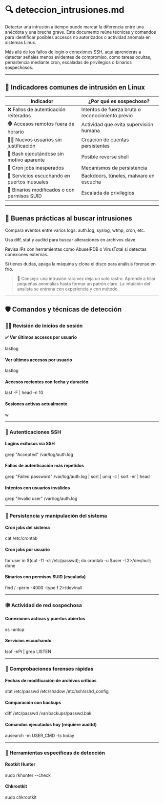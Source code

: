 # 🔍 deteccion_intrusiones.md

Detectar una intrusión a tiempo puede marcar la diferencia entre una anécdota y una brecha grave. Este documento reúne técnicas y comandos para identificar posibles accesos no autorizados o actividad anómala en sistemas Linux.

Más allá de los fallos de login o conexiones SSH, aquí aprenderás a detectar señales menos evidentes de compromiso, como tareas ocultas, persistencia mediante cron, escaladas de privilegios o binarios sospechosos.

---

## 🧩 Indicadores comunes de intrusión en Linux

| Indicador | ¿Por qué es sospechoso? |
|----------|--------------------------|
| ❌ Fallos de autenticación reiterados | Intentos de fuerza bruta o reconocimiento previo |
| 🕵️ Accesos remotos fuera de horario | Actividad que evita supervisión humana |
| 🧑‍💻 Nuevos usuarios sin justificación | Creación de cuentas persistentes |
| 🐚 Bash ejecutándose sin motivo aparente | Posible reverse shell |
| 🔄 Cron jobs inesperados | Mecanismos de persistencia |
| 🎯 Servicios escuchando en puertos inusuales | Backdoors, túneles, malware en escucha |
| 🧬 Binarios modificados o con permisos SUID | Escalada de privilegios |

---

## 📌 Buenas prácticas al buscar intrusiones
Compara eventos entre varios logs: auth.log, syslog, wtmp, cron, etc.

Usa diff, stat y auditd para buscar alteraciones en archivos clave.

Revisa IPs con herramientas como AbuseIPDB o VirusTotal si detectas conexiones externas.

Si tienes dudas, apaga la máquina y clona el disco para análisis forense en frío.

> 🧠 Consejo: una intrusión rara vez deja un solo rastro. Aprende a hilar pequeñas anomalías hasta formar un patrón claro. La intuición del analista se entrena con experiencia y con método.

---

## 🛡️ Comandos y técnicas de detección

### 🧑‍💼 Revisión de inicios de sesión

#### ✅ Ver últimos accesos por usuario

lastlog

#### Ver últimos accesos por usuario
lastlog

#### Accesos recientes con fecha y duración
last -F | head -n 10

#### Sesiones activas actualmente
w

---

### 🚪 Autenticaciones SSH

#### Logins exitosos vía SSH
grep "Accepted" /var/log/auth.log

#### Fallos de autenticación más repetidos
grep "Failed password" /var/log/auth.log | sort | uniq -c | sort -nr | head

#### Intentos con usuarios inválidos
grep "Invalid user" /var/log/auth.log

---

### 🔧 Persistencia y manipulación del sistema

#### Cron jobs del sistema
cat /etc/crontab

#### Cron jobs por usuario
for user in $(cut -f1 -d: /etc/passwd); do crontab -u $user -l 2>/dev/null; done

#### Binarios con permisos SUID (escalada)
find / -perm -4000 -type f 2>/dev/null

---

### 🕸️ Actividad de red sospechosa

#### Conexiones activas y puertos abiertos
ss -antup

#### Servicios escuchando
lsof -nPi | grep LISTEN

---

### 🧠 Comprobaciones forenses rápidas

#### Fechas de modificación de archivos críticos
stat /etc/passwd /etc/shadow /etc/ssh/sshd_config

#### Comparación con backups
diff /etc/passwd /var/backups/passwd.bak

#### Comandos ejecutados hoy (requiere auditd)
ausearch -m USER_CMD -ts today

---

### 🧪 Herramientas específicas de detección

#### Rootkit Hunter
sudo rkhunter --check

#### Chkrootkit
sudo chkrootkit
